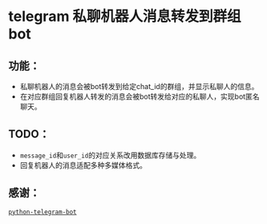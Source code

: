 # telegram 私聊机器人消息转发到群组 bot

## 功能：

 - 私聊机器人的消息会被bot转发到给定chat_id的群组，并显示私聊人的信息。
 - 在对应群组回复机器人转发的消息会被bot转发给对应的私聊人，实现bot匿名聊天。

## TODO：
 - `message_id`和`user_id`的对应关系改用数据库存储与处理。
 - 回复机器人的消息适配多种多媒体格式。

## 感谢：
[`python-telegram-bot`](https://github.com/python-telegram-bot/python-telegram-bot)